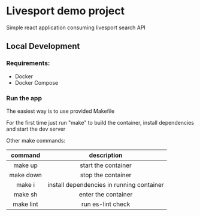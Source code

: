 # Livesport demo project


Simple react application consuming livesport search API

## Local Development
### Requirements:
- Docker
- Docker Compose


### Run the app
The easiest way is to use provided Makefile

For the first time just run "make" to build the container, install dependencies and start the dev server

Other make commands:


|  command  |                description                |
|:---------:|:-----------------------------------------:|
|  make up  |            start the container            |
| make down |            stop the container             |
|  make i   | install dependencies in running container |
|  make sh  |            enter the container            |
| make lint |             run es-lint check             |
